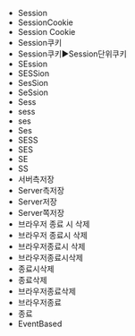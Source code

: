 - Session
- SessionCookie
- Session Cookie
- Session쿠키
- Session쿠키▶️Session단위쿠키
- SEssion
- SESSion
- SesSion
- SeSsion
- Sess
- sess
- ses
- Ses
- SESS
- SES
- SE
- SS
- 서버측저장
- Server측저장
- Server저장
- Server쪽저장
- 브라우저 종료 시 삭제
- 브라우저 종료시 삭제
- 브라우저종료시 삭제
- 브라우저종료시삭제
- 종료시삭제
- 종료삭제
- 브라우저종료삭제
- 브라우저종료
- 종료
- EventBased